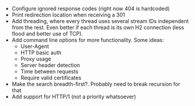 * Configure ignored response codes (right now 404 is hardcoded)
* Print redirection location when receiving a 301
* Add threading, where every thread uses several stream IDs independent from the rest. Even better if each thread is its own H2 connection (less flood and better use of TCP).
* Add command line options for more functionality. Some ideas:
	- User-Agent
	- HTTP basic auth
	- Proxy usage
	- Server header detection
	- Time between requests
	- Require valid certificates
* Make the search breadth-first?. Probably need to break recursion for that
* Add support for HTTP/1 (not a priority whatsoever)
